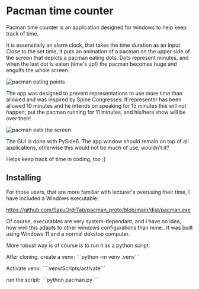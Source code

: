 # Pacman time counter

Pacman time counter is an application designed for windows to help keep track of time.

It is essenstially an alarm clock, that takes the time duration as an input. Close to the set time, it puts an animation of a pacman on the upper side of the screen that depicts a pacman eating dots. Dots represent minutes, and when the last dot is eaten (time's up!) the pacman becomes huge and engulfs the whole screen. 

![pacman eating points](https://github.com/SakuOrdrTab/pacman_proto/assets/113209622/098ab787-672a-4249-9a7a-5ae698833d3e)

The app was designed to prevent representations to use more time than allowed and was inspired by Spine Congresses: If representer has been allowed 10 minutes and he intends on speaking for 15 minutes this will not happen; put the pacman running for 11 minutes, and his/hers show will be over then!

![pacman eats the screen](https://github.com/SakuOrdrTab/pacman_proto/assets/113209622/fdfd810c-d879-46b4-bbd1-c9255c6405d7)

The GUI is done with PySide6. The app window should remain on top of all applications, otherwise this would not be much of use, wouldn't it?

Helps keep track of time in coding, too ;)

## Installing

For those users, that are more familiar with lecturer's overusing their time, I have included a Windows executable:

https://github.com/SakuOrdrTab/pacman_proto/blob/main/dist/pacman.exe

Of course, executables are very system-dependant, and I have no idea, how well this adapts to other windows configurations than mine..
It was built using Windows 11 and a normal dekstop computer.

More robust way is of course is to run it as a python script:

After cloning, create a venv:
´´´python -m venv .venv´´´

Activate venv:
´´´.venv/Scripts/activate´´´

run the script:
´´´python pacman.py <optional argument: minutes to go>´´´


